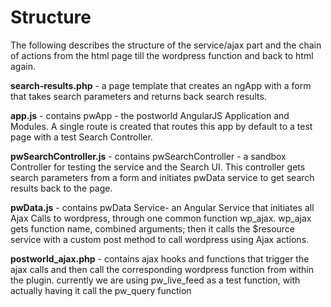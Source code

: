 Structure
======

The following describes the structure of the service/ajax part and the chain of actions from the html page till the wordpress function and back to html again.

**search-results.php** - a page template that creates an ngApp with a form that takes search parameters and returns back search results.

**app.js** - contains pwApp - the postworld AngularJS Application and Modules. A single route is created that routes this app by default to a test page with a test Search Controller.

**pwSearchController.js** - contains pwSearchController - a sandbox Controller for testing the service and the Search UI. This controller gets search parameters from a form and initiates pwData service to get search results back to the page.

**pwData.js** - contains pwData Service- an Angular Service that initiates all Ajax Calls to wordpress, through one common function wp_ajax. wp_ajax gets function name, combined arguments; then it calls the $resource service with a custom post method to call wordpress using Ajax actions.

**postworld_ajax.php** - contains ajax hooks and functions that trigger the ajax calls and then call the corresponding wordpress function from within the plugin. currently we are using pw_live_feed as a test function, with actually having it call the pw_query function
